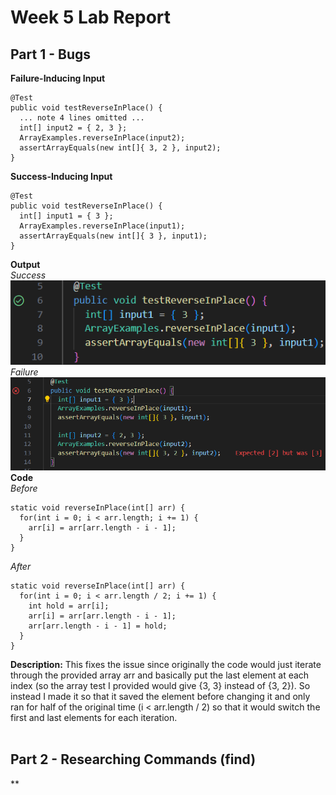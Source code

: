 # Week 5 Lab Report
## Part 1 - Bugs
**Failure-Inducing Input**<br>
```
@Test
public void testReverseInPlace() {
  ... note 4 lines omitted ...
  int[] input2 = { 2, 3 };
  ArrayExamples.reverseInPlace(input2);
  assertArrayEquals(new int[]{ 3, 2 }, input2);
}
```
**Success-Inducing Input**<br>
```
@Test 
public void testReverseInPlace() {
  int[] input1 = { 3 };
  ArrayExamples.reverseInPlace(input1);
  assertArrayEquals(new int[]{ 3 }, input1);
}
```
**Output**<br>
*Success*
![Successful Run](success.png)
*Failure*
![Failed Run](failure.png)
**Code**<br>
*Before*
```
static void reverseInPlace(int[] arr) {
  for(int i = 0; i < arr.length; i += 1) {
    arr[i] = arr[arr.length - i - 1];
  }
}
```
*After*
```
static void reverseInPlace(int[] arr) {
  for(int i = 0; i < arr.length / 2; i += 1) {
    int hold = arr[i];
    arr[i] = arr[arr.length - i - 1];
    arr[arr.length - i - 1] = hold;
  }
}
```
**Description:** This fixes the issue since originally the code would just iterate through the provided array arr and basically put the last element at each index (so the array test I provided would give {3, 3} 
instead of {3, 2}). So instead I made it so that it saved the element before changing it and only ran for half of the original time (i < arr.length / 2) so that it would switch the first and last elements for each
iteration.<br><br>
## Part 2 - Researching Commands (find)
**
